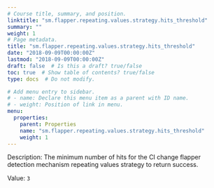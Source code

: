 ```yaml
---
# Course title, summary, and position.
linktitle: "sm.flapper.repeating.values.strategy.hits_threshold"
summary: ""
weight: 1
# Page metadata.
title: "sm.flapper.repeating.values.strategy.hits_threshold"
date: "2018-09-09T00:00:00Z"
lastmod: "2018-09-09T00:00:00Z"
draft: false  # Is this a draft? true/false
toc: true  # Show table of contents? true/false
type: docs  # Do not modify.

# Add menu entry to sidebar.
# - name: Declare this menu item as a parent with ID name.
# - weight: Position of link in menu.
menu:
  properties:
    parent: Properties
    name: "sm.flapper.repeating.values.strategy.hits_threshold"
    weight: 1
---
```


Description: The minimum number of hits for the CI change flapper detection mechanism repeating values strategy to return success.


Value: `3`